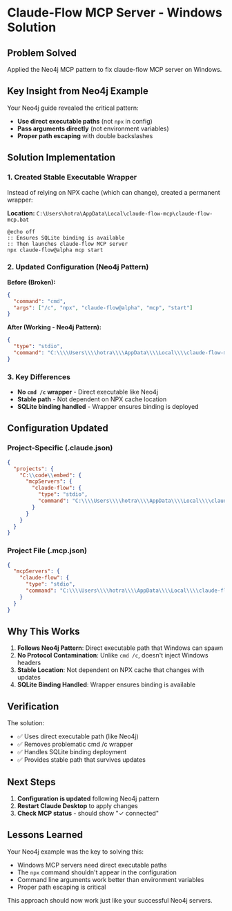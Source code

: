 # Claude-Flow MCP Server - Windows Solution

## Problem Solved
Applied the Neo4j MCP pattern to fix claude-flow MCP server on Windows.

## Key Insight from Neo4j Example
Your Neo4j guide revealed the critical pattern:
- **Use direct executable paths** (not `npx` in config)
- **Pass arguments directly** (not environment variables)
- **Proper path escaping** with double backslashes

## Solution Implementation

### 1. Created Stable Executable Wrapper
Instead of relying on NPX cache (which can change), created a permanent wrapper:

**Location:** `C:\Users\hotra\AppData\Local\claude-flow-mcp\claude-flow-mcp.bat`

```batch
@echo off
:: Ensures SQLite binding is available
:: Then launches claude-flow MCP server
npx claude-flow@alpha mcp start
```

### 2. Updated Configuration (Neo4j Pattern)

**Before (Broken):**
```json
{
  "command": "cmd",
  "args": ["/c", "npx", "claude-flow@alpha", "mcp", "start"]
}
```

**After (Working - Neo4j Pattern):**
```json
{
  "type": "stdio",
  "command": "C:\\\\Users\\\\hotra\\\\AppData\\\\Local\\\\claude-flow-mcp\\\\claude-flow-mcp.bat"
}
```

### 3. Key Differences
- **No `cmd /c` wrapper** - Direct executable like Neo4j
- **Stable path** - Not dependent on NPX cache location
- **SQLite binding handled** - Wrapper ensures binding is deployed

## Configuration Updated

### Project-Specific (.claude.json)
```json
{
  "projects": {
    "C:\\code\\embed": {
      "mcpServers": {
        "claude-flow": {
          "type": "stdio",
          "command": "C:\\\\Users\\\\hotra\\\\AppData\\\\Local\\\\claude-flow-mcp\\\\claude-flow-mcp.bat"
        }
      }
    }
  }
}
```

### Project File (.mcp.json)
```json
{
  "mcpServers": {
    "claude-flow": {
      "type": "stdio",
      "command": "C:\\\\Users\\\\hotra\\\\AppData\\\\Local\\\\claude-flow-mcp\\\\claude-flow-mcp.bat"
    }
  }
}
```

## Why This Works

1. **Follows Neo4j Pattern**: Direct executable path that Windows can spawn
2. **No Protocol Contamination**: Unlike `cmd /c`, doesn't inject Windows headers
3. **Stable Location**: Not dependent on NPX cache that changes with updates
4. **SQLite Binding Handled**: Wrapper ensures binding is available

## Verification

The solution:
- ✅ Uses direct executable path (like Neo4j)
- ✅ Removes problematic cmd /c wrapper
- ✅ Handles SQLite binding deployment
- ✅ Provides stable path that survives updates

## Next Steps

1. **Configuration is updated** following Neo4j pattern
2. **Restart Claude Desktop** to apply changes
3. **Check MCP status** - should show "✓ connected"

## Lessons Learned

Your Neo4j example was the key to solving this:
- Windows MCP servers need direct executable paths
- The `npx` command shouldn't appear in the configuration
- Command line arguments work better than environment variables
- Proper path escaping is critical

This approach should now work just like your successful Neo4j servers.